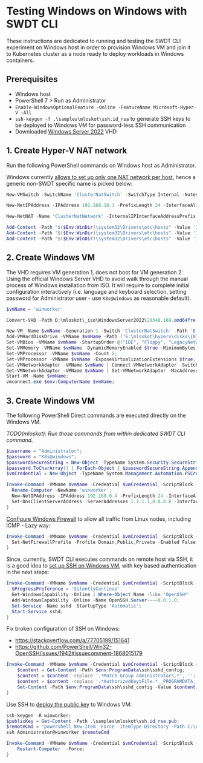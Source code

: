 # Testing Windows on Windows with SWDT CLI

These instructions are dedicated to running and testing the SWDT CLI experiment
on Windows host in order to provision Windows VM and join it to Kubernetes
cluster as a node ready to deploy workloads in Windows containers.

## Prerequisites

- Windows host
- PowerShell 7 > Run as Administrator
- `Enable-WindowsOptionalFeature -Online -FeatureName Microsoft-Hyper-V -All`
- `ssh-keygen -f .\samples\mloskot\ssh.id_rsa` to generate SSH keys to be deployed to Windows VM for password-less SSH communication
- Downloaded [Windows Server 2022](https://www.microsoft.com/en-us/evalcenter/download-windows-server-2022) VHD

## 1. Create Hyper-V NAT network

Run the following PowerShell commands on Windows host as Administrator.

Windows currently [allows to set up only one NAT network per host](https://learn.microsoft.com/en-us/virtualization/hyper-v-on-windows/user-guide/setup-nat-network),
hence a generic non-SWDT specific name is picked below:

```powershell
New-VMSwitch -SwitchName 'ClusterNatSwitch' -SwitchType Internal -Notes 'Virtual Switch with NAT used for networking between nodes of hybrid Kubernets cluster, with Internet access.'
```

```powershell
New-NetIPAddress -IPAddress 192.168.10.1 -PrefixLength 24 -InterfaceAlias 'vEthernet (ClusterNatSwitch)'
```

```powershell
New-NetNAT -Name 'ClusterNatNetwork' -InternalIPInterfaceAddressPrefix 192.168.10.0/24
```

```powershell
Add-Content -Path "$($Env:WinDir)\system32\Drivers\etc\hosts" -Value '192.168.10.1 gateway.cluster   gateway     # ClusterNatSwitch IP'
Add-Content -Path "$($Env:WinDir)\system32\Drivers\etc\hosts" -Value '192.168.10.2 master.cluster    master      # Kubernetes Linux node (control-plane)'
Add-Content -Path "$($Env:WinDir)\system32\Drivers\etc\hosts" -Value '192.168.10.3 winworker.cluster winworker   # Kubernetes Windows node'
```

## 2. Create Windows VM

The VHD requires VM generation 1, does not boot for VM generation 2.
Using the official Windows Server VHD to avoid walk through the manual
process of Windows installation from ISO. It will require to complete
initial configuration interactively (i.e. language and keyboard selection,
setting password for Administrator user - use `K8s@windows` as reasonable default).

```powershell
$vmName = 'winworker'
```

```powershell
Convert-VHD -Path D:\mloskot\_iso\WindowsServer2022\20348.169.amd64fre.fe_release_svc_refresh.210806-2348_server_serverdatacentereval_en-us.vhd -DestinationPath ('E:\mloskot\hyperv\disks\{0}.vhdx' -f $vmName);
```

```powershell
New-VM -Name $vmName -Generation 1 -Switch 'ClusterNatSwitch' -Path 'E:\mloskot\hyperv';
Add-VMHardDiskDrive -VMName $vmName -Path ('E:\mloskot\hyperv\disks\{0}.vhdx' -f $vmName) -ControllerType IDE -ControllerNumber 0 -ControllerLocation 1;
Set-VMBios -VMName $vmName -StartupOrder @("IDE", "Floppy", "LegacyNetworkAdapter", "CD")
Set-VMMemory -VMName $vmName -DynamicMemoryEnabled $true -MinimumBytes 2GB -StartupBytes 4GB -MaximumBytes 8GB;
Set-VMProcessor -VMName $vmName -Count 2;
Set-VMProcessor -VMName $vmName -ExposeVirtualizationExtensions $true;
Get-VMNetworkAdapter -VMName $vmName | Connect-VMNetworkAdapter -SwitchName 'ClusterNatSwitch';
Get-VMNetworkAdapter -VMName $vmName | Set-VMNetworkAdapter -MacAddressSpoofing On;
Start-VM -Name $vmName;
vmconnect.exe $env:ComputerName $vmName;
```

## 3. Create Windows VM

The following PowerShell Direct commands are executed directly on the Windows VM.

*TODO(mloskot): Run those commands from within dedicated SWDT CLI command.*

```powershell
$username = "Administrator";
$password = "K8s@windows";
$passwordSecureString = New-Object -TypeName System.Security.SecureString;
$password.ToCharArray() | ForEach-Object { $passwordSecureString.AppendChar($_) };
$vmCredential = New-Object -TypeName System.Management.Automation.PSCredential -ArgumentList $username, $passwordSecureString;
```

```powershell
Invoke-Command -VMName $vmName -Credential $vmCredential -ScriptBlock {
  Rename-Computer -NewName 'winworker';
  New-NetIPAddress -IPAddress 192.168.0.4 -PrefixLength 24 -InterfaceAlias "Ethernet" -DefaultGateway 192.168.0.1;
  Set-DnsClientServerAddress -ServerAddresses 1.1.1.1,8.8.8.8 -InterfaceAlias "Ethernet";
}
```

[Configure Windows Firewall](https://learn.microsoft.com/en-us/windows/security/operating-system-security/network-security/windows-firewall/configure-with-command-line?tabs=powershell)
to allow all traffic from Linux nodes, including ICMP - Lazy way:

```powershell
Invoke-Command -VMName $vmName -Credential $vmCredential -ScriptBlock {
  Set-NetFirewallProfile -Profile Domain,Public,Private -Enabled False;
}
```

Since, currently, SWDT CLI executes commands on remote host via SSH,
it is a good idea to [set up SSH on Windows VM](https://learn.microsoft.com/en-us/windows-server/administration/openssh/openssh_install_firstuse?tabs=powershell),
with key based authentication in the next steps:

```powershell
Invoke-Command -VMName $vmName -Credential $vmCredential -ScriptBlock {
  $ProgressPreference = 'SilentlyContinue'
  Get-WindowsCapability -Online | Where-Object Name -like 'OpenSSH*'
  Add-WindowsCapability -Online -Name OpenSSH.Server~~~~0.0.1.0;
  Set-Service -Name sshd -StartupType 'Automatic';
  Start-Service sshd;
}
```

Fix broken configuration of SSH on Windows:

- https://stackoverflow.com/a/77705199/151641
- https://github.com/PowerShell/Win32-OpenSSH/issues/1942#issuecomment-1868015179

```powershell
Invoke-Command -VMName $vmName -Credential $vmCredential -ScriptBlock {
    $content = Get-Content -Path $env:ProgramData\ssh\sshd_config;
    $content = $content -replace '.*Match Group administrators.*', '';
    $content = $content -replace '.*AuthorizedKeysFile.*__PROGRAMDATA__.*', '';
    Set-Content -Path $env:ProgramData\ssh\sshd_config -Value $content;
}
```

Use SSH to [deploy the public key](https://learn.microsoft.com/en-us/windows-server/administration/openssh/openssh_keymanagement#deploying-the-public-key) to Windows VM:

```powershell
ssh-keygen -R winworker;
$publicKey = Get-Content -Path .\samples\mloskot\ssh.id_rsa.pub;
$remoteCmd = "powershell New-Item -Force -ItemType Directory -Path C:\Users\Administrator\.ssh; Add-Content -Force -Path C:\Users\Administrator\.ssh\authorized_keys -Value '$publicKey';icacls.exe ""C:\Users\Administrator\.ssh\authorized_keys "" /inheritance:r /grant ""Administrators:F"" /grant ""SYSTEM:F""";
ssh Administrator@winworker $remoteCmd
```

```powershell
Invoke-Command -VMName $vmName -Credential $vmCredential -ScriptBlock {
    Restart-Computer  -Force;
}
```
